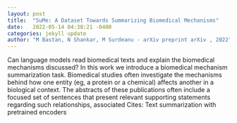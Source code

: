 ```yaml
---
layout: post
title:  "SuMe: A Dataset Towards Summarizing Biomedical Mechanisms"
date:   2022-05-14 04:38:21 -0400
categories: jekyll update
author: "M Bastan, N Shankar, M Surdeanu - arXiv preprint arXiv , 2022"
---
```

Can language models read biomedical texts and explain the biomedical mechanisms discussed? In this work we introduce a biomedical mechanism summarization task. Biomedical studies often investigate the mechanisms behind how one entity (eg, a protein or a chemical) affects another in a biological context. The abstracts of these publications often include a focused set of sentences that present relevant supporting statements regarding such relationships, associated Cites: Text summarization with pretrained encoders
